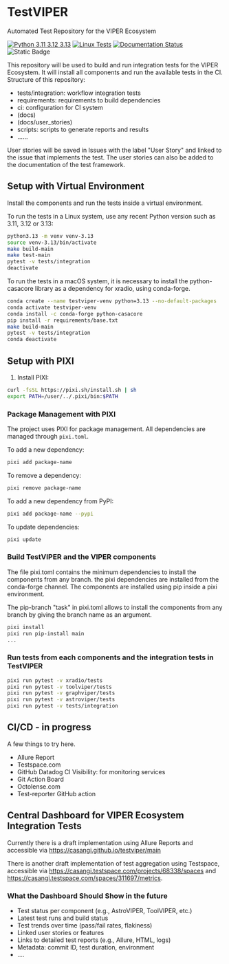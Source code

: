 # TestVIPER
Automated Test Repository for the VIPER Ecosystem

[![Python 3.11 3.12 3.13](https://img.shields.io/badge/python-3.11%20%7C%203.12%20%7C%203.13-blue)](https://www.python.org/downloads/release/python-3130/)
[![Linux Tests](https://github.com/casangi/testviper/actions/workflows/python-tests-allure-report.yml/badge.svg?branch=main)](https://github.com/casangi/testviper/actions/workflows/python-tests-allure-report.yml?query=branch%3Amain)
[![Documentation Status](https://readthedocs.org/projects/testviper/badge/?version=latest)](https://testviper.readthedocs.io)
![Static Badge](https://img.shields.io/badge/work_in-progress-yellow)


This repository will be used to build and run integration tests for the VIPER Ecosystem.
It will install all components and run the available tests in the CI.
Structure of this repository:
- tests/integration: workflow integration tests
- requirements: requirements to build dependencies
- ci: configuration for CI system
- (docs)
- (docs/user_stories)
- scripts: scripts to generate reports and results
- ......

User stories will be saved in Issues with the label "User Story" and linked to the issue that implements
the test. The user stories can also be added to the documentation of the test framework.

## Setup with Virtual Environment
Install the components and run the tests inside a virtual environment. 

To run the tests in a Linux system, use any recent Python version such as 3.11, 3.12 or 3.13:
```bash
python3.13 -m venv venv-3.13
source venv-3.13/bin/activate
make build-main
make test-main
pytest -v tests/integration
deactivate
```

To run the tests in a macOS system, it is necessary to install the python-casacore library as a dependency for xradio, using conda-forge.

```bash
conda create --name testviper-venv python=3.13 --no-default-packages
conda activate testviper-venv
conda install -c conda-forge python-casacore
pip install -r requirements/base.txt
make build-main
pytest -v tests/integration
conda deactivate
```

## Setup with PIXI

1. Install PIXI:
```bash
curl -fsSL https://pixi.sh/install.sh | sh
export PATH=/user/../.pixi/bin:$PATH
```

### Package Management with PIXI

The project uses PIXI for package management. All dependencies are managed through `pixi.toml`.

To add a new dependency:
```bash
pixi add package-name
```

To remove a dependency:
```bash
pixi remove package-name
```

To add a new dependency from PyPI:
```bash
pixi add package-name --pypi
```

To update dependencies:
```bash
pixi update
```

### Build TestVIPER and the VIPER components
The file pixi.toml contains the minimum dependencies to install the
components from any branch. the pixi dependencies are installed from the
conda-forge channel. The components are installed using pip inside a pixi
environment.

The pip-branch "task" in pixi.toml allows to install the components from any branch
by giving the branch name as an argument.
```bash
pixi install
pixi run pip-install main
...
```
### Run tests from each components and the integration tests in TestVIPER
```bash
pixi run pytest -v xradio/tests
pixi run pytest -v toolviper/tests
pixi run pytest -v graphviper/tests
pixi run pytest -v astroviper/tests
pixi run pytest -v tests/integration
```

## CI/CD - in progress
A few things to try here.
- Allure Report
- Testspace.com
- GitHub Datadog CI Visibility: for monitoring services
- Git Action Board
- Octolense.com
- Test-reporter GitHub action

## Central Dashboard for VIPER Ecosystem Integration Tests
Currently there is a draft implementation using Allure Reports and accessible via
https://casangi.github.io/testviper/main

There is another draft implementation of test aggregation using Testspace, accessible via
https://casangi.testspace.com/projects/68338/spaces and https://casangi.testspace.com/spaces/311697/metrics.


### What the Dashboard Should Show in the future
- Test status per component (e.g., AstroVIPER, ToolVIPER, etc.)
- Latest test runs and build status
- Test trends over time (pass/fail rates, flakiness)
- Linked user stories or features
- Links to detailed test reports (e.g., Allure, HTML, logs)
- Metadata: commit ID, test duration, environment
- ....
